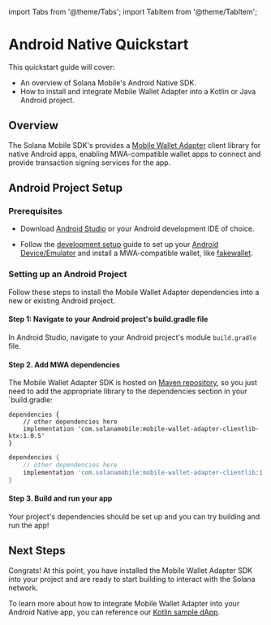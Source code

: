 import Tabs from '@theme/Tabs';
import TabItem from '@theme/TabItem';

# Android Native Quickstart

This quickstart guide will cover:

- An overview of Solana Mobile's Android Native SDK.
- How to install and integrate Mobile Wallet Adapter into a Kotlin or Java Android project.

## Overview

The Solana Mobile SDK's provides a [Mobile Wallet Adapter](https://github.com/solana-mobile/mobile-wallet-adapter) client library for native Android apps, enabling MWA-compatible wallet apps to connect and provide transaction signing services for the app.

## Android Project Setup

### Prerequisites

- Download [Android Studio](https://developer.android.com/studio) or your Android development IDE of choice.

- Follow the [development setup](../getting-started/development_setup#install-a-wallet-app) guide to set up your [Android Device/Emulator](../getting-started/development_setup#android-deviceemulator) and install a MWA-compatible wallet, like [fakewallet](../getting-started/development_setup#install-a-wallet-app).


### Setting up an Android Project 

Follow these steps to install the Mobile Wallet Adapter dependencies into a new or existing Android project.

#### Step 1: Navigate to your Android project's build.gradle file
In Android Studio, navigate to your Android project's module `build.gradle` file.

#### Step 2. Add MWA dependencies
The Mobile Wallet Adapter SDK is hosted on [Maven repository](https://mvnrepository.com/artifact/com.solanamobile/mobile-wallet-adapter-clientlib), so you just need to add the appropriate library to the dependencies section in your `build.gradle:

<Tabs>
<TabItem value="kotlin" label="Kotlin">

```language-kotlin
dependencies {
    // other dependencies here
    implementation 'com.solanamobile:mobile-wallet-adapter-clientlib-ktx:1.0.5'
}
```

</TabItem>
<TabItem value="java" label="Java">


```groovy
dependencies {
    // other dependencies here
    implementation 'com.solanamobile:mobile-wallet-adapter-clientlib:1.0.5'
}
```

</TabItem>
</Tabs>

#### Step 3. Build and run your app

Your project's dependencies should be set up and you can try building and run the app!

## Next Steps

Congrats! At this point, you have installed the Mobile Wallet Adapter SDK into your project and are ready to start building to interact with the Solana network.

To learn more about how to integrate Mobile Wallet Adapter into your Android Native app, you can reference our [Kotlin sample dApp](https://github.com/solana-mobile/mobile-wallet-adapter/tree/main/android/fakedapp/src/main/java/com/solana/mobilewalletadapter/fakedapp).